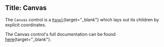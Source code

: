 Title: Canvas
---
The `Canvas` control is a [`Panel`](/docs/controls/panel){target="_blank"} which lays out its children by explicit coordinates.

The Canvas control's full documentation can be found [here](/api/Avalonia.Controls/Canvas/){target="_blank"}.

